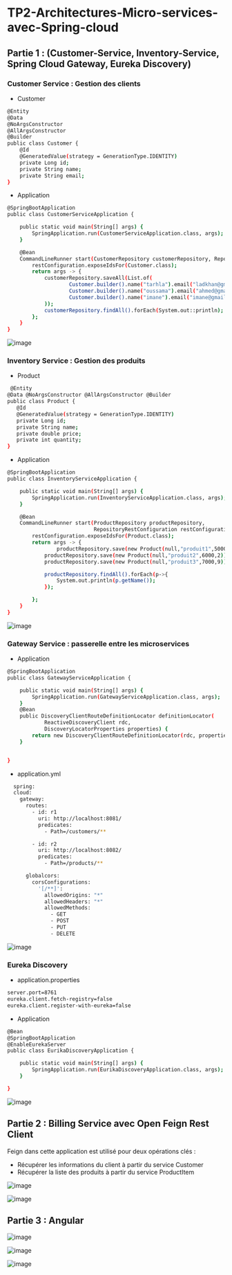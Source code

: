 # TP2-Architectures-Micro-services-avec-Spring-cloud
## Partie 1 : (Customer-Service, Inventory-Service, Spring Cloud Gateway, Eureka Discovery)
### Customer Service : Gestion des clients
- Customer
```bash
@Entity
@Data
@NoArgsConstructor
@AllArgsConstructor
@Builder
public class Customer {
    @Id
    @GeneratedValue(strategy = GenerationType.IDENTITY)
    private Long id;
    private String name;
    private String email;
}
```
- Application
```bash
@SpringBootApplication
public class CustomerServiceApplication {

	public static void main(String[] args) {
		SpringApplication.run(CustomerServiceApplication.class, args);
	}

	@Bean
	CommandLineRunner start(CustomerRepository customerRepository, RepositoryRestConfiguration restConfiguration) {
		restConfiguration.exposeIdsFor(Customer.class);
		return args -> {
			customerRepository.saveAll(List.of(
					Customer.builder().name("tarhla").email("ladkhan@gmail.com").build(),
					Customer.builder().name("oussama").email("ahmed@gmail.com").build(),
					Customer.builder().name("imane").email("imane@gmail.com").build()
			));
			customerRepository.findAll().forEach(System.out::println);
		};
	}
}
```
![image](https://github.com/Taghla-Ladkhan/TP2-Architectures-Micro-services-avec-Spring-cloud/assets/101521160/f5d92dd4-4b1e-4603-ba81-7776dc12e0f7)

### Inventory Service : Gestion des produits
- Product
 ```bash
  @Entity
@Data @NoArgsConstructor @AllArgsConstructor @Builder
public class Product {
    @Id
    @GeneratedValue(strategy = GenerationType.IDENTITY)
    private Long id;
    private String name;
    private double price;
    private int quantity;
}
```
- Application
```bash
@SpringBootApplication
public class InventoryServiceApplication {

	public static void main(String[] args) {
		SpringApplication.run(InventoryServiceApplication.class, args);
	}

	@Bean
	CommandLineRunner start(ProductRepository productRepository,
							RepositoryRestConfiguration restConfiguration) {
		restConfiguration.exposeIdsFor(Product.class);
		return args -> {
				productRepository.save(new Product(null,"produit1",5000,3));
			productRepository.save(new Product(null,"produit2",6000,2));
			productRepository.save(new Product(null,"produit3",7000,9));

			productRepository.findAll().forEach(p->{
				System.out.println(p.getName());
			});

		};
	}
}
```
![image](https://github.com/Taghla-Ladkhan/TP2-Architectures-Micro-services-avec-Spring-cloud/assets/101521160/a66c09b4-b67a-47a3-beb9-e5943d458467)

### Gateway Service : passerelle entre les microservices
- Application
```bash
@SpringBootApplication
public class GatewayServiceApplication {

	public static void main(String[] args) {
		SpringApplication.run(GatewayServiceApplication.class, args);
	}
	@Bean
	public DiscoveryClientRouteDefinitionLocator definitionLocator(
			ReactiveDiscoveryClient rdc,
			DiscoveryLocatorProperties properties) {
		return new DiscoveryClientRouteDefinitionLocator(rdc, properties);
	}


}
```

- application.yml
```bash
  spring:
  cloud:
    gateway:
      routes:
        - id: r1
          uri: http://localhost:8081/
          predicates:
            - Path=/customers/**

        - id: r2
          uri: http://localhost:8082/
          predicates:
            - Path=/products/**

      globalcors:
        corsConfigurations:
          '[/**]':
            allowedOrigins: "*"
            allowedHeaders: "*"
            allowedMethods:
              - GET
              - POST
              - PUT
              - DELETE
```
![image](https://github.com/Taghla-Ladkhan/TP2-Architectures-Micro-services-avec-Spring-cloud/assets/101521160/21db9c36-3d05-41c5-9c58-f8035e92f812)

### Eureka Discovery 
- application.properties
```bash
server.port=8761
eureka.client.fetch-registry=false
eureka.client.register-with-eureka=false
```
- Application
```bash
@Bean
@SpringBootApplication
@EnableEurekaServer
public class EurikaDiscoveryApplication {

	public static void main(String[] args) {
		SpringApplication.run(EurikaDiscoveryApplication.class, args);
	}

}
```
![image](https://github.com/Taghla-Ladkhan/TP2-Architectures-Micro-services-avec-Spring-cloud/assets/101521160/3620c7c5-e00b-4abf-b35c-cf8a85fb4f4a)


## Partie 2 :  Billing Service avec Open Feign Rest Client
Feign dans cette application est utilisé pour deux opérations clés :
- Récupérer les informations du client à partir du service Customer
- Récupérer la liste des produits à partir du service ProductItem
  
![image](https://github.com/Taghla-Ladkhan/TP2-Architectures-Micro-services-avec-Spring-cloud/assets/101521160/c175ba70-e6ff-49d3-85d4-f3ec1c59d12f)

![image](https://github.com/Taghla-Ladkhan/TP2-Architectures-Micro-services-avec-Spring-cloud/assets/101521160/4ec44c97-84a2-45be-ab66-86228d9a0abd)


## Partie 3 : Angular
![image](https://github.com/Taghla-Ladkhan/TP2-Architectures-Micro-services-avec-Spring-cloud/assets/101521160/52aa37c6-de6b-4170-a2c3-1b8c039c0cdb)

![image](https://github.com/Taghla-Ladkhan/TP2-Architectures-Micro-services-avec-Spring-cloud/assets/101521160/c8b21498-1dda-4d62-b3de-ce3f0f54cf2c)

![image](https://github.com/Taghla-Ladkhan/TP2-Architectures-Micro-services-avec-Spring-cloud/assets/101521160/d6f1915e-84bf-4a1e-adcd-6f5c5acdfd13)






  



